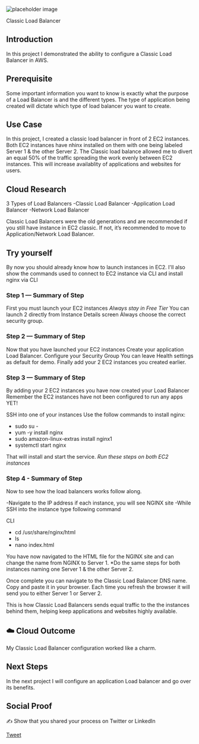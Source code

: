 
![placeholder image](https://www.google.com/url?sa=i&url=http%3A%2F%2Fwww.davidromerotrejo.com%2F2017%2F12%2Faws-elastic-load-balancing.html%3Fm%3D1&psig=AOvVaw0taPN4bbYq49sNMriJM1qM&ust=1614807124361000&source=images&cd=vfe&ved=0CAIQjRxqFwoTCICU97_Hku8CFQAAAAAdAAAAABAD)

Classic Load Balancer 

## Introduction

In this project I demonstrated the ability to configure a Classic Load Balancer in AWS.

## Prerequisite

Some important information you want to know is exactly what the purpose of a Load Balancer is and the different types. The type of application being created will dictate which type of load balancer you want to create. 

## Use Case

In this project, I created a classic load balancer in front of 2 EC2 instances. Both EC2 instances have nhinx installed on them with one being labeled Server 1 & the other Server 2. 
The Classic load balance allowed me to divert an equal 50% of the traffic spreading the work evenly between EC2 instances. This will increase availablity of applications and websites for users.

## Cloud Research

3 Types of Load Balancers
-Classic Load Balancer
-Application Load Balancer
-Network Load Balancer

Classic Load Balancers were the old generations and are recommended if you still have instance in EC2 classic. If not, it’s recommended to move to Application/Network Load Balancer.


## Try yourself

By now you should already know how to launch instances in EC2. 
I'll also show the commands used to connect to EC2 instance via CLI and install nginx via CLI
### Step 1 — Summary of Step

First you must launch your EC2 instances
*Always stay in Free Tier*
You can launch 2 directly from Instance Details screen
Always choose the correct security group.

### Step 2 — Summary of Step

Now that you have launched your EC2 instances 
Create your application Load Balancer.
Configure your Security Group
You can leave Health settings as default for demo.
Finally add your 2 EC2 instances you created earlier.


### Step 3 — Summary of Step

By adding your 2 EC2 instances you have now created your Load Balancer
Remember the EC2 instances have not been configured to run any apps YET!

SSH into one of your instances
Use the follow commands to install nginx:
- sudo su -
- yum -y install nginx
- sudo amazon-linux-extras install nginx1
- systemctl start nginx

That will install and start the service.
*Run these steps on both EC2 instances*

### Step 4 - Summary of Step

Now to see how the load balancers works follow along.

-Navigate to the IP address if each instance, you will see NGINX site
-While SSH into the instance type following command

CLI
- cd /usr/share/nginx/html
- ls 
- nano index.html 

You have now navigated to the HTML file for the NGINX site and can change the name from NGINX to Server 1. 
*Do the same steps for both instances naming one Server 1 & the other Server 2.

Once complete you can navigate to the Classic Load Balancer DNS name.
Copy and paste it in your browser. 
Each time you refresh the browser it will send you to either Server 1 or Server 2.

This is how Classic Load Balancers sends equal traffic to the the instances behind them, helping keep applications and websites highly available. 

## ☁️ Cloud Outcome

My Classic Load Balancer configuration worked like a charm. 

## Next Steps

In the next project I will configure an application Load balancer and go over its benefits.

## Social Proof

✍️ Show that you shared your process on Twitter or LinkedIn

[Tweet](https://twitter.com/MarcusS69448454/status/1366864706871431174)
